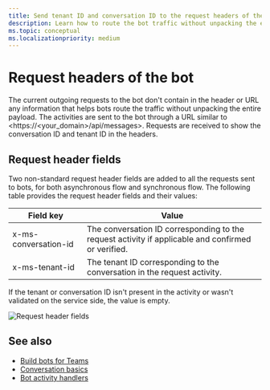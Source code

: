 ```yaml
---
title: Send tenant ID and conversation ID to the request headers of the bot
description: Learn how to route the bot traffic without unpacking the entire payload using tenant ID and conversation ID present in request headers of the bot in Teams.
ms.topic: conceptual
ms.localizationpriority: medium
---
```


# Request headers of the bot

The current outgoing requests to the bot don't contain in the header or URL any information that helps bots route the traffic without unpacking the entire payload. The activities are sent to the bot through a URL similar to <https://<your_domain>/api/messages>. Requests are received to show the conversation ID and tenant ID in the headers.

## Request header fields

Two non-standard request header fields are added to all the requests sent to bots, for both asynchronous flow and synchronous flow. The following table provides the request header fields and their values:

| Field key | Value |
|----------------|-----------------|
| x-ms-conversation-id | The conversation ID corresponding to the request activity if applicable and confirmed or verified. |
| x-ms-tenant-id | The tenant ID corresponding to the conversation in the request activity. |

If the tenant or conversation ID isn't present in the activity or wasn't validated on the service side, the value is empty.

![Request header fields](~/assets/images/bots/requestheaderfields.png)

## See also

* [Build bots for Teams](../../what-are-bots.md)
* [Conversation basics](conversation-basics.md)
* [Bot activity handlers](../../bot-basics.md)
